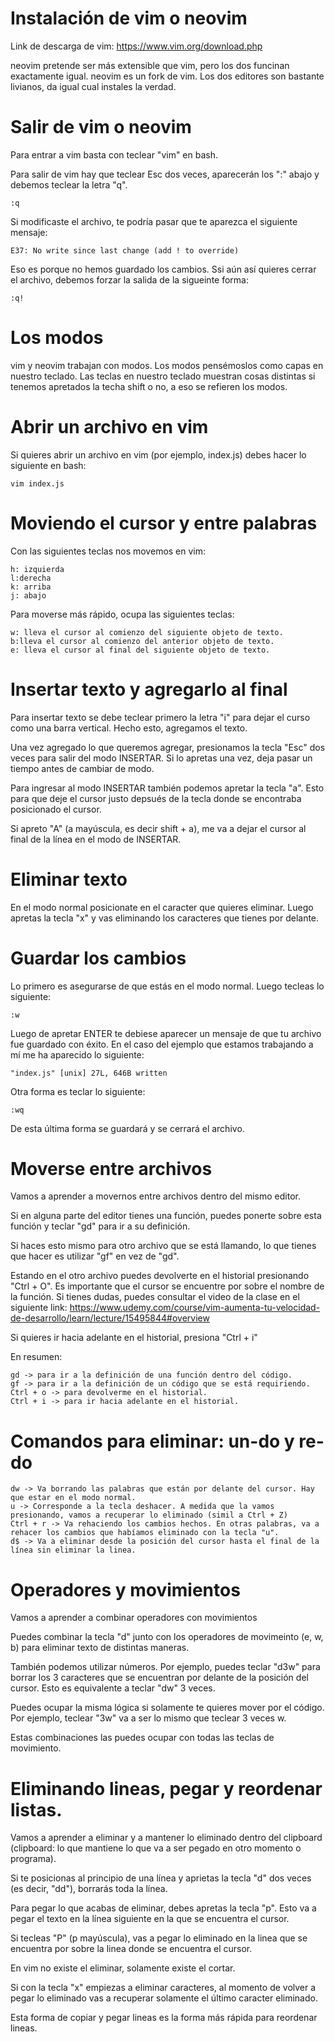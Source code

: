 # Instalación de vim o neovim

Link de descarga de vim: https://www.vim.org/download.php

neovim pretende ser más extensible que vim, pero los dos funcinan exactamente igual. neovim es un fork de vim. Los dos editores son bastante livianos, da igual cual instales la verdad.

# Salir de vim o neovim

Para entrar a vim basta con teclear "vim" en bash.

Para salir de vim hay que teclear Esc dos veces, aparecerán los ":" abajo y debemos teclear la letra "q". 

```
:q
```

Si modificaste el archivo, te podría pasar que te aparezca el siguiente mensaje:

```
E37: No write since last change (add ! to override)
```

Eso es porque no hemos guardado los cambios. Ssi aún así quieres cerrar el archivo, debemos forzar la salida de la sigueinte forma:

```
:q!
```

# Los modos

vim y neovim trabajan con modos. Los modos pensémoslos como capas en nuestro teclado. Las teclas en nuestro teclado muestran cosas distintas si tenemos apretados la techa shift o no, a eso se refieren los modos.

# Abrir un archivo en vim

Si quieres abrir un archivo en vim (por ejemplo, index.js) debes hacer lo siguiente en bash:

```
vim index.js
```

# Moviendo el cursor y entre palabras

Con las siguientes teclas nos movemos en vim:

```
h: izquierda
l:derecha
k: arriba
j: abajo
```

Para moverse más rápido, ocupa las siguientes teclas:

```
w: lleva el cursor al comienzo del siguiente objeto de texto.
b:lleva el cursor al comienzo del anterior objeto de texto.
e: lleva el cursor al final del siguiente objeto de texto.
```

# Insertar texto y agregarlo al final

Para insertar texto se debe teclear primero la letra "i" para dejar el curso como una barra vertical. Hecho esto, agregamos el texto. 

Una vez agregado lo que queremos agregar, presionamos la tecla "Esc" dos veces para salir del modo INSERTAR. Si lo apretas una vez, deja pasar un tiempo antes de cambiar de modo. 

Para ingresar al modo INSERTAR también podemos apretar la tecla "a". Esto para que deje el cursor justo depsués de la tecla donde se encontraba posicionado el cursor.

Si apreto "A" (a mayúscula, es decir shift + a), me va a dejar el cursor al final de la línea en el modo de INSERTAR.

# Eliminar texto

En el modo normal posicionate en el caracter que quieres eliminar. Luego apretas la tecla "x" y vas eliminando los caracteres que tienes por delante.

# Guardar los cambios

Lo primero es asegurarse de que estás en el modo normal. Luego tecleas lo siguiente:

```
:w
```

Luego de apretar ENTER te debiese aparecer un mensaje de que tu archivo fue guardado con éxito. En el caso del ejemplo que estamos trabajando a mí me ha aparecido lo siguiente:

```
"index.js" [unix] 27L, 646B written
```

Otra forma es teclar lo siguiente:

```
:wq
```

De esta última forma se guardará y se cerrará el archivo.

# Moverse entre archivos

Vamos a aprender a movernos entre archivos dentro del mismo editor.

Si en alguna parte del editor tienes una función, puedes ponerte sobre esta función y teclar "gd" para ir a su definición.

Si haces esto mismo para otro archivo que se está llamando, lo que tienes que hacer es utilizar "gf" en vez de "gd".

Estando en el otro archivo puedes devolverte en el historial presionando "Ctrl + O". Es importante que el cursor se encuentre por sobre el nombre de la función. Si tienes dudas, puedes consultar el video de la clase en el siguiente link: https://www.udemy.com/course/vim-aumenta-tu-velocidad-de-desarrollo/learn/lecture/15495844#overview

Si quieres ir hacia adelante en el historial, presiona "Ctrl + i"

En resumen:

```
gd -> para ir a la definición de una función dentro del código.
gf -> para ir a la definición de un código que se está requiriendo.
Ctrl + o -> para devolverme en el historial.
Ctrl + i -> para ir hacia adelante en el historial. 
```

# Comandos para eliminar: un-do y re-do

```
dw -> Va borrando las palabras que están por delante del cursor. Hay que estar en el modo normal.
u -> Corresponde a la tecla deshacer. A medida que la vamos presionando, vamos a recuperar lo eliminado (simil a Ctrl + Z)
Ctrl + r -> Va rehaciendo los cambios hechos. En otras palabras, va a rehacer los cambios que habíamos eliminado con la tecla "u".
d$ -> Va a eliminar desde la posición del cursor hasta el final de la línea sin eliminar la linea.
```

# Operadores y movimientos

Vamos a aprender a combinar operadores con movimientos

Puedes combinar la tecla "d" junto con los operadores de movimeinto (e, w, b) para eliminar texto de distintas maneras.

También podemos utilizar números. Por ejemplo, puedes teclar "d3w" para borrar los 3 caracteres que se encuentran por delante de la posición del cursor. Esto es equivalente a teclar "dw" 3 veces.

Puedes ocupar la misma lógica si solamente te quieres mover por el código. Por ejemplo, teclear "3w" va a ser lo mismo que teclear 3 veces w.

Estas combinaciones las puedes ocupar con todas las teclas de movimiento.

# Eliminando lineas, pegar y reordenar listas.

Vamos a aprender a eliminar y a mantener lo eliminado dentro del clipboard (clipboard: lo que mantiene lo que va a ser pegado en otro momento o programa).

Si te posicionas al principio de una línea y aprietas la tecla "d" dos veces (es decir, "dd"), borrarás toda la línea.

Para pegar lo que acabas de eliminar, debes apretas la tecla "p". Esto va a pegar el texto en la línea siguiente en la que se encuentra el cursor.

Si tecleas "P" (p mayúscula), vas a pegar lo eliminado en la linea que se encuentra por sobre la linea donde se encuentra el cursor.

En vim no existe el eliminar, solamente existe el cortar.

Si con la tecla "x" empiezas a eliminar caracteres, al momento de volver a pegar lo eliminado vas a recuperar solamente el último caracter eliminado.

Esta forma de copiar y pegar lineas es la forma más rápida para reordenar lineas.
